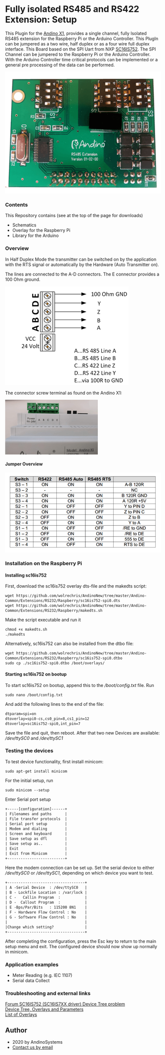 Fully isolated RS485 and RS422 Extension: Setup
======

This Plugin for the [Andino X1][1], provides a single channel, fully Isolated RS485 extension for the Raspberry Pi or the Arduino Controller. This PlugIn can be jumpered as a two wire, half duplex or as a four wire full duplex interface. This Board based on the SPI Uart from NXP [SC16IS752][3]. The SPI Channel can be jumpered to the Raspberry Pi or the Arduino Controller. With the Arduino Controller time critical protocols can be implemented or a general pre processing of the data can be performed.

![Andino X1 - RS485 RS422 Plugin](./img/rs485-extension-small.png)

### Contents
This Repository contains (see at the top of the page for downloads)
 
* Schematics
* Overlay for the Raspberry Pi
* Library for the Arduino


### Overview
In Half Duplex Mode the transmitter can be switched on by the application with the RTS signal or automatically by the Hardware (Auto Transmitter on). 

The lines are connected to the A-D connectors. The E connector provides a 100 Ohm ground.

![RS485 Connector screw terminal](./img/RS485_RS422.png)

The connector screw terminal as found on the Andino X1:

![Extension connector](./img/extension-connector-small.png)

#### Jumper Overview

![RS485 Jumper](./img/RS485-jumper.png)

### Installation on the Raspberry Pi 

#### Installing sc16is752

First, download the sc16is752 overlay dts-file and the makedts script:

	wget https://github.com/wolrechris/AndinoNew/tree/master/Andino-Common/Extensions/RS232/Raspberry/sc16is752-spi0.dts
	wget https://github.com/wolrechris/AndinoNew/tree/master/Andino-Common/Extensions/RS232/Raspberry/makedts.sh

Make the script executable and run it

	chmod +x makedts.sh
	./makedts


Alternatively, sc16is752 can also be installed from the dtbo file:

	wget https://github.com/wolrechris/AndinoNew/tree/master/Andino-Common/Extensions/RS232/Raspberry/sc16is752-spi0.dtbo
	sudo cp ./sc16is752-spi0.dtbo /boot/overlays/

#### Starting sc16is752 on bootup 

To start sc16is752 on bootup, append this to the */boot/config.txt* file. Run

	sudo nano /boot/config.txt

And add the following lines to the end of the file:

	dtparam=spi=on
	dtoverlay=spi0-cs,cs0_pin=8,cs1_pin=12
	dtoverlay=sc16is752-spi0,int_pin=7


Save the file and quit, then reboot. After that two new Devices are available: */dev/ttySC0* and */dev/ttySC1*

### Testing the devices

To test device functionality, first install minicom:

	sudo apt-get install minicom

For the initial setup, run
    
    sudo minicom --setup

Enter Serial port setup

	+-----[configuration]------+
    | Filenames and paths      |
    | File transfer protocols  |
    | Serial port setup        |
    | Modem and dialing        |
    | Screen and keyboard      |
    | Save setup as dfl        |
    | Save setup as..          |
    | Exit                     |
    | Exit from Minicom        |
    +--------------------------+

Here the modem connection can be set up. Set the serial device to either */dev/ttySC0* or */dev/ttySC1*, depending on which device you want to test.

    +-----------------------------------+
    | A -Serial Device  : /dev/ttySC0   |
    | B - Lockfile Location : /var/lock |
    | C -   Callin Program  :           |
    | D -  Callout Program  :           |
    | E -Bps/Par/Bits   : 115200 8N1    |
    | F - Hardware Flow Control : No    |
    | G - Software Flow Control : No    |
    |                                   |
    |Change which setting?              |
    +-----------------------------------+

After completing the configuration, press the Esc key to return to the main setup menu and exit. The configured device should now show up normally in minicom. 

### Application examples
* Meter Reading (e.g. IEC 1107)
* Serial data Collect

### Troubleshooting and external links
[Forum SC16IS752 (SC16IS7XX driver) Device Tree problem][4]  
[Device Tree, Overlays and Parameters][5]  
[List of Overlays][5]  

Author
-----

* 2020 by AndinoSystems
* [Contact us by email](mailto:info@andino.systems)

[1]:https://andino.systems/andino-x1/
[3]:http://www.nxp.com/docs/en/data-sheet/SC16IS752_SC16IS762.pdf?
[4]:https://www.raspberrypi.org/forums/viewtopic.php?t=146908&p=1083915#p1024636
[5]:https://www.raspberrypi.org/documentation/configuration/device-tree.md
[6]:https://github.com/raspberrypi/firmware/tree/master/boot/overlays
